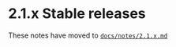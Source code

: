# 2.1.x Stable releases

These notes have moved to [`docs/notes/2.1.x.md`](../../../../docs/notes/2.1.x.md)
